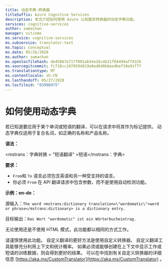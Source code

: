 ```yaml
---
title: 动态字典-转换器
titleSuffix: Azure Cognitive Services
description: 本文介绍如何使用 Azure 认知服务转换器的动态字典功能。
services: cognitive-services
author: swmachan
manager: nitinme
ms.service: cognitive-services
ms.subservice: translator-text
ms.topic: conceptual
ms.date: 05/26/2020
ms.author: swmachan
ms.openlocfilehash: de45867e717f001ab54e16c4b21f04494affd326
ms.sourcegitcommit: fc718cc1078594819e8ed640b6ee4bef39e91f7f
ms.translationtype: MT
ms.contentlocale: zh-CN
ms.lasthandoff: 05/27/2020
ms.locfileid: "83996975"
---
```

# <a name="how-to-use-a-dynamic-dictionary"></a>如何使用动态字典

若已知道要应用于某个单词或短语的翻译，可以在请求中将其作为标记提供。 动态字典仅适用于复合名词，如正确的名称和产品名称。

**语法：**

<mstrans：字典转换 = "短语翻译" >短语</mstrans：字典>

**要求：**

* `From`和 `To` 语言必须包含英语和另一种受支持的语言。 
* 你必须 `From` 在 API 翻译请求中包含参数，而不是使用自动检测功能。 

**示例：en-de：**

源输入：`The word <mstrans:dictionary translation=\"wordomatic\">word or phrase</mstrans:dictionary> is a dictionary entry.`

目标输出：`Das Wort "wordomatic" ist ein Wörterbucheintrag.`

无论使用还是不使用 HTML 模式，此功能都以相同的方式工作。

请谨慎使用此功能。 自定义翻译的更好方法是使用自定义转换器。 自定义翻译工具能够充分利用上下文和统计概率。 如果必须或能够创建在上下文中显示工作或短语的训练数据，则会得到更好的结果。 可以在中找到有关自定义转换器的详细信息 [https://aka.ms/CustomTranslator](https://aka.ms/CustomTranslator) 。